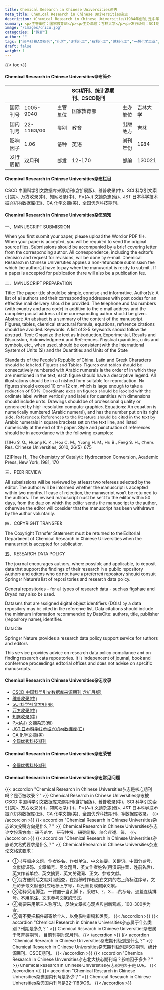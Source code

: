 ```yaml
---
title: Chemical Research in Chinese Universities杂志
meta_title: Chemical Research in Chinese Universities杂志
description: 《Chemical Research in Chinese Universities》1984年创刊,是中华人民共和国教育部委托吉林大学主办的化学学科综合性学术刊物。 《Chemical Research in Chinese Universities》由中华人民共和国教育部从全国重点高等院校和中国科学院聘请91位学术造诣精深的化学家组成学术阵容强大的编委会，由著名高分子化学家周其凤院士任主编。 《Chemical Research in Chinese Universities》以研究论文、研究快报、研究简报和综合评述等栏目集中报道我国高等院校和中国科学院各研究所在化学学科及其交叉学科、新兴学科和边缘学科等领域所开展的基础研究、应用研究和重大开发研究所取得的最新成果。 《Chemical Research in Chinese Universities》以“新、快、高”(即选题内容新，文章发表速度快和学术水平及编辑出版质量高)为办刊特色，刊载国家自然科学基金、攀登计划、“八六三”和“九七三”计划资助项目及其它科学基金资助项目成果文章达90%以上。 《Chemical Research in Chinese Universities》曾获1996年国家教委优秀科技期刊二等奖、1999年全国优秀高等学校自然科学学报及教育部优秀科技期刊评比一等奖。
summary: <p>主管单位：国家教育部</p><p>主办单位：吉林大学</p><p>发行级别：SCI期刊、统计源期刊、CSCD期刊</p><p>发行周期：双月刊</p>
image: "/images/cricu.jpg"
categories: ["教育"]
author: ""
tags: ["综合科技A类综合","化学","无机化工","有机化工","燃料化工","一般化学工业","石油天然气工业","材料科学","矿业工程","金属学及金属工艺","冶金工业","轻工业手工业","一般服务业","安全科学与灾害防治","环境科学与资源利用",]
draft: false
weight: 1
---
```


{{< toc >}}

#### Chemical Research in Chinese Universities杂志简介
|               |                               |               | SCI期刊、统计源期刊、CSCD期刊        |               |                           |
| ------------: | :---------------------------- | ------------: | :---------------------------- | ------------: | :------------------------ |
| 国际刊号      | 1005-9040   | 主管单位      | 国家教育部     | 主办单位      | 吉林大学     |
| 国内刊号      | 22-1183/O6        | 类别          | 教育       | 出版地方      | 吉林           |
| 影响因子      | 1.06        | 语种          | 英语             | 创刊年份      | 1984    |
| 发行周期      | 双月刊    | 邮发          | 12-170              | 邮编          | 130021      |

#### Chemical Research in Chinese Universities杂志栏目
<span>CSCD 中国科学引文数据库来源期刊(含扩展版)</span>、<span>维普收录(中)</span>、<span>SCI 科学引文索引(美)</span>、<span>万方收录(中)</span>、<span>知网收录(中)</span>、<span>Pж(AJ) 文摘杂志(俄)</span>、<span>JST 日本科学技术振兴机构数据库(日)</span>、<span>CA 化学文摘(美)</span>、<span>全国优秀科技期刊</span>、

#### Chemical Research in Chinese Universities杂志须知
<p><p>
	一、MANUSCRIPT SUBMISSION
</p><p>
	When you first submit your paper, please upload the Word or PDF file. When your paper is accepted, you will be required to send the original source files. Submissions should be accompanied by a brief covering letter from the corresponding author. All correspondence, including the editor’s decision and request for revisions, will be done by e-mail. Chemical Research in Chinese Universities applies a non-refundable submission fee which the author(s) have to pay when the manuscript is ready to submit . If a paper is accepted for publication there will also be a publication fee.
</p><p>
	二、MANUSCRIPT PREPARATION
</p><p>
	Title: The paper title should be simple, concise and informative. Author(s): A list of all authors and their corresponding addresses with post codes for an effective mail delivery should be provided. The telephone and fax numbers (with country and area code) in addition to the e-mail address and the complete postal address of the corresponding author should be given. Abstract: An abstract is a summary of the content of the manuscript. Figures, tables, chemical structural formula, equations, reference citations should be avoided. Keywords: A list of 3-5 keywords should follow the abstract. Text: Organize the text as Introduction, Experimental, Results and Discussion, Acknowledgment and References. Physical quantities, units and symbols, etc., when used, should be consistent with the International System of Units (SI) and the Quantities and Units of the State
</p><p>
	Standards of the People’s Republic of China. Latin and Greek Characters should be labeled. Figures and Tables: Figures and tables should be consecutively numbered with Arabic numerals in the order of in which they are mentioned in the text; each figure should have a descriptive legend. All illustrations should be in a finished form suitable for reproduction. No figures should exceed 10 cm×12 cm, which is large enough to take a reduction of 50%. Coordinate axes on figures should be labeled with the ordinate label written vertically and labels for quantities with dimensions should include units. Drawings should be of professional q uality or generated by high-resolution computer graphics. Equations: An equation is numerically numbered (Arabic numeral), and has the number put on its right side. References: References to the literature should be cited in the text by Arabic numerals in square brackets set on the text line, and listed numerically at the end of the paper. Style and punctuation of references should be in accordance with the following examples:
</p><p>
	[1]Hu S. Q., Huang K. K., Hou C. M., Yuang H. M., Hu B., Feng S. H., Chem. Res. Chinese Universities, 2010, 26(5), 675
</p><p>
	[2]Pines H., The Chemistry of Catalytic Hydrocarbon Conversion, Academic Press, New York, 1981, 170
</p><p>
	三、PEER REVIEW
</p><p>
	All submissions will be reviewed by at least two referees selected by the editor. The author will be informed whether the manuscript is accepted within two months. If case of rejection, the manuscript won’t be returned to the authors. The revised manuscript must be sent to the editor within 50 days, from the date on which the editor sends the manuscript to the author, otherwise the editor will consider that the manuscript has been withdrawn by the author voluntarily.
</p><p>
	四、COPYRIGHT TRANSFER
</p><p>
	The Copyright Transfer Statement must be returned to the Editorial Department of Chemical Research in Chinese Universities when the manuscript is accepted for publication.
</p><p>
	五、RESEARCH DATA POLICY
</p><p>
	The journal encourages authors, where possible and applicable, to deposit data that support the findings of their research in a public repository. Authors and editors who do not have a preferred repository should consult Springer Nature’s list of reposi tories and research data policy.
</p><p>
	General repositories - for all types of research data - such as figshare and Dryad may also be used.
</p><p>
	Datasets that are assigned digital object identifiers (DOIs) by a data repository may be cited in the reference list. Data citations should include the minimum information recommended by DataCite: authors, title, publisher (repository name), identifier.
</p><p>
	DataCite
</p><p>
	Springer Nature provides a research data policy support service for authors and editors
</p><p>
	This service provides advice on research data policy compliance and on finding research data repositories. It is independent of journal, book and conference proceedings editorial offices and does not advise on specific manuscripts.
</p></p>


#### Chemical Research in Chinese Universities杂志收录
<ul>
    <li class="inline-block">
        <a class="bg-theme-light hover:bg-primary dark:bg-darkmode-theme-light dark:hover:bg-darkmode-primary dark:hover:text-dark m-1 block rounded px-3 py-1 hover:text-white" href="#Chemical Research in Chinese Universities杂志收录">
        CSCD 中国科学引文数据库来源期刊(含扩展版)
        </a>
    </li>
    <li class="inline-block">
        <a class="bg-theme-light hover:bg-primary dark:bg-darkmode-theme-light dark:hover:bg-darkmode-primary dark:hover:text-dark m-1 block rounded px-3 py-1 hover:text-white" href="#Chemical Research in Chinese Universities杂志收录">
        维普收录(中)
        </a>
    </li>
    <li class="inline-block">
        <a class="bg-theme-light hover:bg-primary dark:bg-darkmode-theme-light dark:hover:bg-darkmode-primary dark:hover:text-dark m-1 block rounded px-3 py-1 hover:text-white" href="#Chemical Research in Chinese Universities杂志收录">
        SCI 科学引文索引(美)
        </a>
    </li>
    <li class="inline-block">
        <a class="bg-theme-light hover:bg-primary dark:bg-darkmode-theme-light dark:hover:bg-darkmode-primary dark:hover:text-dark m-1 block rounded px-3 py-1 hover:text-white" href="#Chemical Research in Chinese Universities杂志收录">
        万方收录(中)
        </a>
    </li>
    <li class="inline-block">
        <a class="bg-theme-light hover:bg-primary dark:bg-darkmode-theme-light dark:hover:bg-darkmode-primary dark:hover:text-dark m-1 block rounded px-3 py-1 hover:text-white" href="#Chemical Research in Chinese Universities杂志收录">
        知网收录(中)
        </a>
    </li>
    <li class="inline-block">
        <a class="bg-theme-light hover:bg-primary dark:bg-darkmode-theme-light dark:hover:bg-darkmode-primary dark:hover:text-dark m-1 block rounded px-3 py-1 hover:text-white" href="#Chemical Research in Chinese Universities杂志收录">
        Pж(AJ) 文摘杂志(俄)
        </a>
    </li>
    <li class="inline-block">
        <a class="bg-theme-light hover:bg-primary dark:bg-darkmode-theme-light dark:hover:bg-darkmode-primary dark:hover:text-dark m-1 block rounded px-3 py-1 hover:text-white" href="#Chemical Research in Chinese Universities杂志收录">
        JST 日本科学技术振兴机构数据库(日)
        </a>
    </li>
    <li class="inline-block">
        <a class="bg-theme-light hover:bg-primary dark:bg-darkmode-theme-light dark:hover:bg-darkmode-primary dark:hover:text-dark m-1 block rounded px-3 py-1 hover:text-white" href="#Chemical Research in Chinese Universities杂志收录">
        CA 化学文摘(美)
        </a>
    </li>
    <li class="inline-block">
        <a class="bg-theme-light hover:bg-primary dark:bg-darkmode-theme-light dark:hover:bg-darkmode-primary dark:hover:text-dark m-1 block rounded px-3 py-1 hover:text-white" href="#Chemical Research in Chinese Universities杂志收录">
        全国优秀科技期刊
        </a>
    </li>
</ul>



#### Chemical Research in Chinese Universities杂志荣誉
<ul>
    <li class="inline-block">
        <a class="bg-theme-light hover:bg-primary dark:bg-darkmode-theme-light dark:hover:bg-darkmode-primary dark:hover:text-dark m-1 block rounded px-3 py-1 hover:text-white" href="#Chemical Research in Chinese Universities杂志荣誉">
        全国优秀科技期刊
        </a>
    </li>
</ul>












#### Chemical Research in Chinese Universities杂志常见问题
{{< accordion "Chemical Research in Chinese Universities杂志是核心期刊吗？是否被收录？" >}}
Chemical Research in Chinese Universities杂志被CSCD 中国科学引文数据库来源期刊(含扩展版)、维普收录(中)、SCI 科学引文索引(美)、万方收录(中)、知网收录(中)、Pж(AJ) 文摘杂志(俄)、JST 日本科学技术振兴机构数据库(日)、CA 化学文摘(美)、全国优秀科技期刊、等数据库收录。
{{< /accordion >}}
{{< accordion "Chemical Research in Chinese Universities杂志论文投稿方向是什么？" >}}
Chemical Research in Chinese Universities杂志论文投稿方向：研究论文、研究快报、研究简报、综合评述、等。
{{< /accordion >}}
{{< accordion "Chemical Research in Chinese Universities杂志论文格式要求是什么？" >}}
Chemical Research in Chinese Universities杂志论文格式要求：
- ①书写顺序文题、作者姓名、作者单位、中文摘要、关键词、中图分类号、文献标识码、文章编号、英文题目、英文作者姓名(用汉语拼音，姓前名后)，英文作者单位、英文摘要、英文关键词、正文、参考文献。
- ②为方便前后文献对照检查，在投稿时作者应在文内的右上角标注序号，文后的参考文献也对应地标上序号，以免重复或漏掉文献。
- ③注释采用脚注，一律置于当页脚下，采取1、2、3……的标号，通篇连续排号。不用尾注、文末参考文献的形式。
- ④摘要采用第三人称写法，反映文章核心观点和创新观点，100-300字为宜。
- ⑤请不要把稿件邮寄给个人，以免影响审稿和发表。
{{< /accordion >}}
{{< accordion "Chemical Research in Chinese Universities杂志属于什么类别？刊期是多久？" >}}
Chemical Research in Chinese Universities杂志属于教育类期刊， 目前刊期为双月刊。
{{< /accordion >}}
{{< accordion "Chemical Research in Chinese Universities杂志期刊级别是什么？" >}}
Chemical Research in Chinese Universities杂志期刊级别是SCI期刊、统计源期刊、CSCD期刊。
{{< /accordion >}}
{{< accordion "Chemical Research in Chinese Universities杂志北大核心期刊吗？影响因子多少？" >}}
Chemical Research in Chinese Universities杂志影响因子是1.06。
{{< /accordion >}}
{{< accordion "Chemical Research in Chinese Universities杂志国内刊号是多少？" >}}
Chemical Research in Chinese Universities杂志国内刊号是22-1183/O6。
{{< /accordion >}}